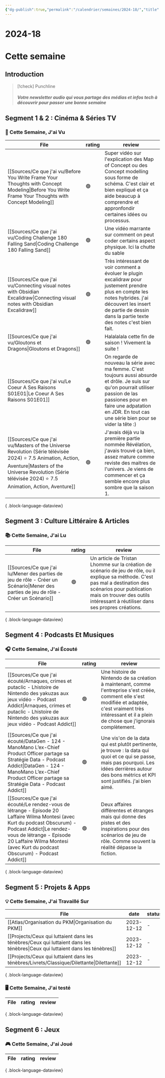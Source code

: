 ```yaml
---
{"dg-publish":true,"permalink":"/calendrier/semaines/2024-18/","title":"2024-18"}
---
```



# 2024-18

# Cette semaine

## Introduction

> [!check] Punchline
> ##### Votre newsletter audio qui vous partage des médias et infos tech à découvrir pour passer une bonne semaine

## Segment 1 & 2 : Cinéma & Séries TV

### 🍿 Cette Semaine, J'ai Vu

| File                                                                                                                                                                                                                     | rating | review                                                                                                                                                                                                                                     |
| ------------------------------------------------------------------------------------------------------------------------------------------------------------------------------------------------------------------------ | ------ | ------------------------------------------------------------------------------------------------------------------------------------------------------------------------------------------------------------------------------------------ |
| [[Sources/Ce que j'ai vu/Before You Write Frame Your Thoughts with Concept Modeling\|Before You Write Frame Your Thoughts with Concept Modeling]]                                                                     | 🟢     | Super vidéo sur l'explication des Map of Concept ou des Concept modelling sous forme de schéma. C'est clair et bien expliqué et ça aide beaucup à comprendre et appronfondir certaines idées ou processus.                                 |
| [[Sources/Ce que j'ai vu/Coding Challenge 180 Falling Sand\|Coding Challenge 180 Falling Sand]]                                                                                                                       | 🟢     | Une vidéo marrante sur comment on peut coder certains aspect physique. Ici la chutte du sable                                                                                                                                              |
| [[Sources/Ce que j'ai vu/Connecting visual notes with Obsidian Excalidraw\|Connecting visual notes with Obsidian Excalidraw]]                                                                                         | 🟢     | Très intéressant de voir comment a évoluer le plugin excalidraw pour justement prendre plus en compte les notes hybrides. j'ai découvert les insert de partie de dessin dans la partie texte des notes c'est bien fait.                    |
| [[Sources/Ce que j'ai vu/Gloutons et Dragons\|Gloutons et Dragons]]                                                                                                                                                   | 🟢     | Halalalala cette fin de saison ! Vivement la suite !                                                                                                                                                                                       |
| [[Sources/Ce que j'ai vu/Le Coeur A Ses Raisons S01E01\|Le Coeur A Ses Raisons S01E01]]                                                                                                                               | 🟢     | On regarde de nouveau la série avec ma femme. C'est toujours aussi absurde et drôle. Je suis sur qu'on pourrait utiliser passion de las passiones pour en faire une adpatation en JDR. En tout cas une série bien pour se vider la tête :) |
| [[Sources/Ce que j'ai vu/Masters of the Universe Revolution (Série télévisée 2024) ⭐ 7.5  Animation, Action, Aventure\|Masters of the Universe Revolution (Série télévisée 2024) ⭐ 7.5  Animation, Action, Aventure]] | 🟢     | J'avais déjà vu la première partie nommée Révélation, j'avais trouvé ça bien, assez mature comme reviste des maitres de l'univers. Je viens de commencer et ça semble encore plus sombre que la saison 1.                                  |

{ .block-language-dataview}

## Segment 3 : Culture Littéraire & Articles

### 📚 Cette Semaine, J'ai Lu

| File                                                                                                                                     | rating | review                                                                                                                                                                                                                                         |
| ---------------------------------------------------------------------------------------------------------------------------------------- | ------ | ---------------------------------------------------------------------------------------------------------------------------------------------------------------------------------------------------------------------------------------------- |
| [[Sources/Ce que j'ai lu/Mener des parties de jeu de rôle - Créer un Scénario\|Mener des parties de jeu de rôle - Créer un Scénario]] | 🟢     | Un article de Tristan Lhomme sur la création de scénario de jeu de rôle, ou il explique sa méthode. C'est pas mal a destination des scénarios pour publication mais on trouver des outils intéressant à réutiliser dans ses propres créations. |

{ .block-language-dataview}

## Segment 4 : Podcasts Et Musiques

### 🎧 Cette Semaine, J'ai Écouté

| File                                                                                                                                                                                                                                                                 | rating | review                                                                                                                                                                                                            |
| -------------------------------------------------------------------------------------------------------------------------------------------------------------------------------------------------------------------------------------------------------------------- | ------ | ----------------------------------------------------------------------------------------------------------------------------------------------------------------------------------------------------------------- |
| [[Sources/Ce que j'ai écouté/Arnaques, crimes et putaclic - Lhistoire de Nintendo  des yakuzas aux jeux vidéo - Podcast Addict\|Arnaques, crimes et putaclic - Lhistoire de Nintendo  des yakuzas aux jeux vidéo - Podcast Addict]]                               | 🟢     | Une histoire de Nintendo de sa création à maintenant, comme l'entreprise s'est créée, comment elle s'est modifiée et adaptée, c'est vraiment très intéressant et il a plein de chose que j'ignorais complètement. |
| [[Sources/Ce que j'ai écouté/DataGen - 124 - ManoMano  L’ex-Chief Product Officer partage sa Stratégie Data - Podcast Addict\|DataGen - 124 - ManoMano  L’ex-Chief Product Officer partage sa Stratégie Data - Podcast Addict]]                                   | 🟢     | Une vis'on de la data qui est plutôt pertinente, je trouve : la data qui quoi et ce qui se passe, mais pas pourquoi. Les idées derrières autour des bons métrics et KPI sont justifiés. j'ai bien aimé.           |
| [[Sources/Ce que j'ai écouté/Le rendez-vous de létrange - Episode 20  Laffaire Wilma Montesi (avec Kurt du podcast Obscurum) - Podcast Addict\|Le rendez-vous de létrange - Episode 20  Laffaire Wilma Montesi (avec Kurt du podcast Obscurum) - Podcast Addict]] | 🟢     | Deux affaires différentes et étranges mais qui donne des pistes et des inspirations pour des scénarios de jeu de rôle. Comme souvent la réalité dépasse la fiction.                                               |

{ .block-language-dataview}

## Segment 5 : Projets & Apps

### 💡 Cette Semaine, J'ai Travaillé Sur

| File                                                                                                                            | date       | status |
| ------------------------------------------------------------------------------------------------------------------------------- | ---------- | ------ |
| [[Atlas/Organisation du PKM\|Organisation du PKM]]                                                                           | 2023-12-12 | \-     |
| [[Projects/Ceux qui luttaient dans les ténèbres/Ceux qui luttaient dans les ténèbres\|Ceux qui luttaient dans les ténèbres]] | 2023-12-12 | \-     |
| [[Projects/Ceux qui luttaient dans les ténèbres/Livrets/Classique/Dilettante\|Dilettante]]                                   | 2023-12-12 | \-     |

{ .block-language-dataview}

### 🖥 Cette Semaine, J'ai testé

| File | rating | review |
| ---- | ------ | ------ |

{ .block-language-dataview}

## Segment 6 : Jeux

### 🎮 Cette Semaine, J'ai Joué

| File | rating | review |
| ---- | ------ | ------ |

{ .block-language-dataview}


